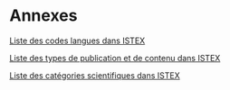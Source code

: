 # Annexes

[Liste des codes langues dans ISTEX](https://doc.istex.fr/tdm/annexes/codes-langues.md)

[Liste des types de publication et de contenu dans ISTEX](https://doc.istex.fr/tdm/annexes/publication-type.md)

[Liste des catégories scientifiques dans ISTEX](https://doc.istex.fr/tdm/annexes/scientific-categories.md)

